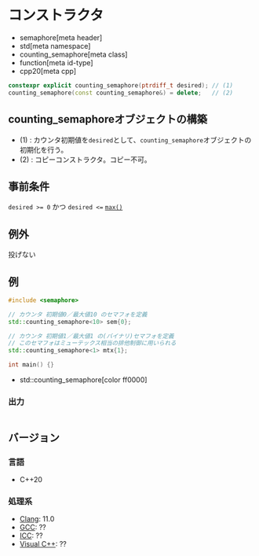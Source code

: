 # コンストラクタ
* semaphore[meta header]
* std[meta namespace]
* counting_semaphore[meta class]
* function[meta id-type]
* cpp20[meta cpp]

```cpp
constexpr explicit counting_semaphore(ptrdiff_t desired); // (1)
counting_semaphore(const counting_semaphore&) = delete;   // (2)
```

## counting_semaphoreオブジェクトの構築
- (1) : カウンタ初期値を`desired`として、`counting_semaphore`オブジェクトの初期化を行う。
- (2) : コピーコンストラクタ。コピー不可。


## 事前条件
`desired >= 0` かつ `desired <=` [`max()`](max.md)


## 例外
投げない


## 例
```cpp example
#include <semaphore>

// カウンタ 初期値0／最大値10 のセマフォを定義
std::counting_semaphore<10> sem{0};

// カウンタ 初期値1／最大値1 の(バイナリ)セマフォを定義
// このセマフォはミューテックス相当の排他制御に用いられる
std::counting_semaphore<1> mtx{1};

int main() {}
```
* std::counting_semaphore[color ff0000]

### 出力
```
```


## バージョン
### 言語
- C++20

### 処理系
- [Clang](/implementation.md#clang): 11.0
- [GCC](/implementation.md#gcc): ??
- [ICC](/implementation.md#icc): ??
- [Visual C++](/implementation.md#visual_cpp): ??
